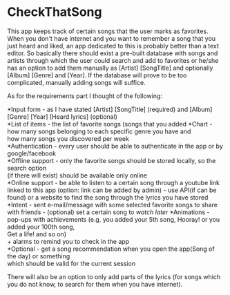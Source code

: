 # CheckThatSong


This app keeps track of certain songs that the user marks as favorites.
When you don't have internet and you want to remember a song that you just heard and liked,
an app dedicated to this is probably better than a text editor. 
So basically there should exist a pre-built database with songs and artists 
through which the user could search and add to favorites or he/she has an option to add
them manually as [Artist] [SongTitle] and optionally [Album] [Genre] and [Year]. 
If the database will prove to be too complicated, manually adding songs will suffice.

As for the requirements part I thought of the following:

*Input form - as I have stated [Artist] [SongTitle] (required) and [Album] [Genre] [Year] [Heard lyrics] (optional)  
*List of items - the list of favorite songs (songs that you added 
*Chart - how many songs belonging to each specific genre you have and   
	 how many songs you discovered per week  
*Authentication - every user should be able to authenticate in the app or by google/facebook  
*Offline support - only the favorite songs should be stored locally, so the search option   
		   (if there will exist) should be available only online  
*Online support - be able to listen to a certain song through a youtube link linked to this app (option: link can be added by admin)
		- use API(if can be found) or a website to find the song through the lyrics you have stored
*Intent - sent e-mail/message with some selected favorite songs to share with friends 
	- (optional) set a certain song to *watch later*
*Animations - pop-ups with achievements (e.g. you added your 5th song, Hooray! or you added your 100th song,  
	Get a life! and so on)  
	+ alarms to remind you to check in the app  
*Optional - get a song recommendation when you open the app(Song of the day) or something   
	    which should be valid for the current session 
	  
There will also be an option to only add parts of the lyrics (for songs which you do not know, to search for them when you have internet).
